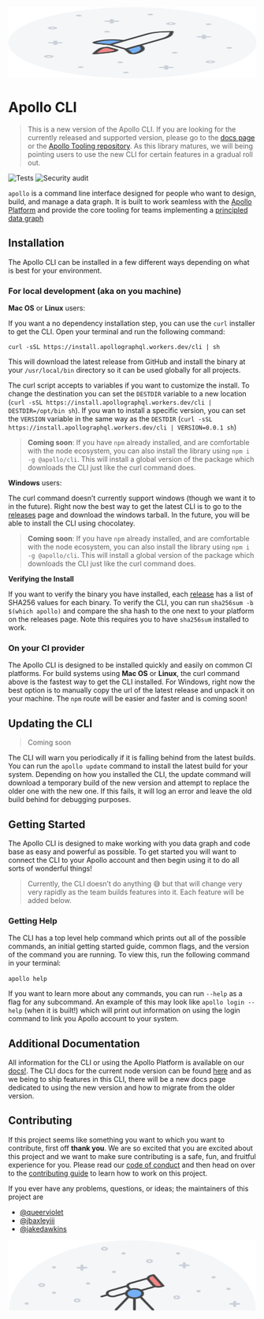 <img src="https://raw.githubusercontent.com/apollographql/space-kit/master/src/illustrations/svgs/rocket1.svg" width="100%" height="144">

# Apollo CLI

> This is a new version of the Apollo CLI. If you are looking for the currently released and supported version, please go to the [docs page](https://www.apollographql.com/docs/devtools/cli/) or the [Apollo Tooling repository](https://github.com/apollographql/apollo-tooling). As this library matures, we will being pointing users to use the new CLI for certain features in a gradual roll out.

![Tests](https://github.com/apollographql/apollo-cli/workflows/Tests/badge.svg) ![Security audit](https://github.com/apollographql/apollo-cli/workflows/Security%20audit/badge.svg)

`apollo` is a command line interface designed for people who want to design, build, and manage a data graph. It is built to work seamless with the [Apollo Platform](https://www.apollographql.com/) and provide the core tooling for teams implementing a [principled data graph](https://principledgraphql.com/)

## Installation

The Apollo CLI can be installed in a few different ways depending on what is best for your environment.

### **For local development (aka on you machine)**

**Mac OS** or **Linux** users:

If you want a no dependency installation step, you can use the `curl` installer to get the CLI. Open your terminal and run the following command:

```
curl -sSL https://install.apollographql.workers.dev/cli | sh
```

This will download the latest release from GitHub and install the binary at your `/usr/local/bin` directory so it can be used globally for all projects.

The curl script accepts to variables if you want to customize the install. To change the destination you can set the `DESTDIR` variable to a new location (`curl -sSL https://install.apollographql.workers.dev/cli | DESTDIR=/opt/bin sh`). If you wan to install a specific version, you can set the `VERSION` variable in the same way as the `DESTDIR` (`curl -sSL https://install.apollographql.workers.dev/cli | VERSION=0.0.1 sh`)

> **Coming soon**: If you have `npm` already installed, and are comfortable with the node ecosystem, you can also install the library using `npm i -g @apollo/cli`. This will install a global version of the package which downloads the CLI just like the curl command does.

**Windows** users:

The curl command doesn’t currently support windows (though we want it to in the future). Right now the best way to get the latest CLI is to go to the [releases]([https://github.com/apollographql/apollo-cli/releases/latest](https://github.com/apollographql/apollo-cli/releases/tag/v0.0.1)) page and download the windows tarball. In the future, you will be able to install the CLI using chocolatey.

> **Coming soon**: If you have `npm` already installed, and are comfortable with the node ecosystem, you can also install the library using `npm i -g @apollo/cli`. This will install a global version of the package which downloads the CLI just like the curl command does.

**Verifying the Install**

If you want to verify the binary you have installed, each [release]([https://github.com/apollographql/apollo-cli/releases/latest) has a list of SHA256 values for each binary. To verify the CLI, you can run `sha256sum -b $(which apollo)` and compare the sha hash to the one next to your platform on the releases page. Note this requires you to have `sha256sum` installed to work.

### On your CI provider

The Apollo CLI is designed to be installed quickly and easily on common CI platforms. For build systems using **Mac OS** or **Linux**, the curl command above is the fastest way to get the CLI installed. For Windows, right now the best option is to manually copy the url of the latest release and unpack it on your machine. The `npm` route will be easier and faster and is coming soon!

## Updating the CLI

> Coming soon

The CLI will warn you periodically if it is falling behind from the latest builds. You can run the `apollo update` command to install the latest build for your system. Depending on how you installed the CLI, the update command will download a temporary build of the new version and attempt to replace the older one with the new one. If this fails, it will log an error and leave the old build behind for debugging purposes.

## Getting Started

The Apollo CLI is designed to make working with you data graph and code base as easy and powerful as possible. To get started you will want to connect the CLI to your Apollo account and then begin using it to do all sorts of wonderful things!


> Currently, the CLI doesn’t do anything 😅 but that will change very very rapidly as the team builds features into it. Each feature will be added below. 

### Getting Help

The CLI has a top level help command which prints out all of the possible commands, an initial getting started guide, common flags, and the version of the command you are running. To view this, run the following command in your terminal:

`apollo help`

If you want to learn more about any commands, you can run `--help` as a flag for any subcommand. An example of this may look like `apollo login --help` (when it is built!) which will print out information on using the login command to link you Apollo account to your system. 

## Additional Documentation

All information for the CLI or using the Apollo Platform is available on our [docs!]([https://apollo.dev](https://apollo.dev/)). The CLI docs for the current node version can be found [here](https://www.apollographql.com/docs/devtools/cli/) and as we being to ship features in this CLI, there will be a new docs page dedicated to using the new version and how to migrate from the older version. 

## Contributing

If this project seems like something you want to which you want to contribute, first off **thank you**. We are so excited that you are excited about this project and we want to make sure contributing is a safe, fun, and fruitful experience for you. Please read our [code of conduct](https://www.apollographql.com/docs/community/code-of-conduct/) and then head on over to the [contributing guide](./Contributing.md) to learn how to work on this project.

If you ever have any problems, questions, or ideas; the maintainers of this project are

* [@queerviolet](https://github.com/queerviolet)
* [@jbaxleyiii](https://github.com/jbaxleyiii)
* [@jakedawkins](https://github.com/jakedawkins)

<img src="https://raw.githubusercontent.com/apollographql/space-kit/master/src/illustrations/svgs/telescope.svg" width="100%" height="144">

